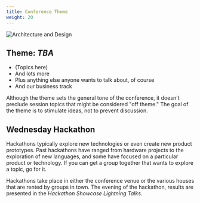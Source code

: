 ```yaml
---
title: Conference Theme
weight: 20
---
```


![Architecture and Design](/images/SAF-banner.jpg)

Theme: *TBA*
----------------------------------------------------------------------------------------------------------

-   (Topics here)
-   And lots more
-   Plus anything else anyone wants to talk about, of course
-   And our business track

Although the theme sets the general tone of the conference, it doesn't
preclude session topics that might be considered "off theme." The goal
of the theme is to stimulate ideas, not to prevent discussion.

Wednesday Hackathon
-------------------

Hackathons typically explore new technologies or even create new product
prototypes. Past hackathons have ranged from hardware projects to the
exploration of new languages, and some have focused on a particular product or
technology. If you can get a group together that wants to explore a topic, go
for it.

Hackathons take place in either the conference venue or the various houses
that are rented by groups in town. The evening of the hackathon, results are
presented in the *Hackathon Showcase Lightning Talks*.
